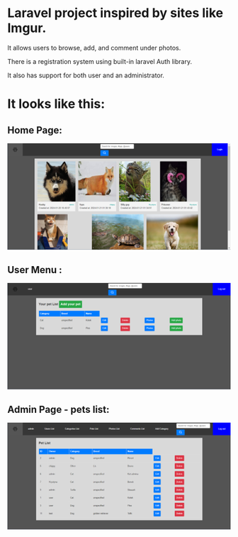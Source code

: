 # Laravel project inspired by sites like Imgur.
It allows users to browse, add, and comment under photos.

There is a registration system using built-in laravel Auth library.

It also has support for both user and an administrator.

# It looks like this:

## Home Page:
![Home page](PawParazzi-home.PNG)

## User Menu :
![Home page](PawParazzi-userPage-menu.PNG)

## Admin Page - pets list:
![Home page](PawParazzi-adminPage-petsList.PNG)